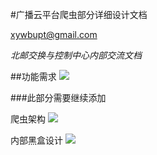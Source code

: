 #广播云平台爬虫部分详细设计文档

<xywbupt@gmail.com>  

*北邮交换与控制中心内部交流文档*

##功能需求
![](http://7xrgjg.com1.z0.glb.clouddn.com/%E7%88%AC%E8%99%AB%E8%A6%81%E5%AE%8C%E6%88%90%E7%9A%84%E7%BB%93%E6%9E%84.png)

###此部分需要继续添加


爬虫架构
![](http://7xrgjg.com1.z0.glb.clouddn.com/%E7%88%AC%E8%99%AB%E6%9E%B6%E6%9E%84.png)

内部黑盒设计
![](http://7xrgjg.com1.z0.glb.clouddn.com/%E7%88%AC%E8%99%AB%E5%86%85%E9%83%A8%E9%BB%91%E7%9B%92%E8%AE%BE%E8%AE%A11.png)
